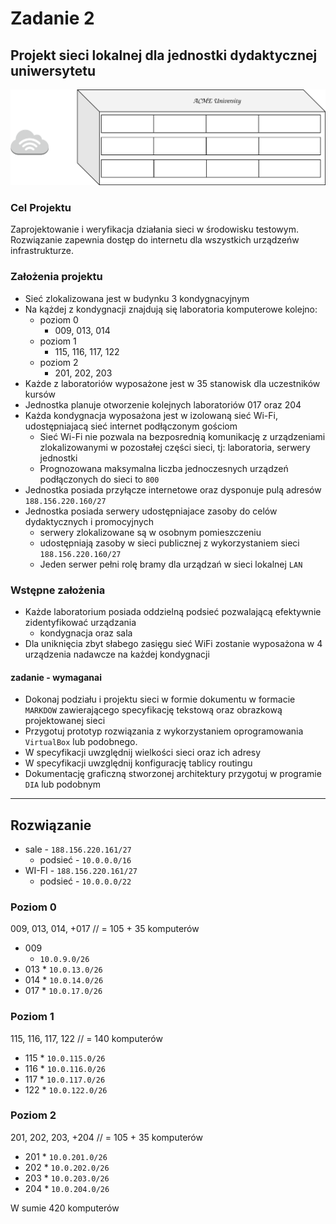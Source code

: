 # Zadanie 2

## Projekt sieci lokalnej dla jednostki dydaktycznej uniwersytetu

![budynek](budynek.svg)

### Cel Projektu
  Zaprojektowanie i weryfikacja działania sieci w środowisku testowym. 
  Rozwiązanie zapewnia dostęp do internetu dla wszystkich urządzeńw infrastrukturze.
  
### Założenia projektu

* Sieć zlokalizowana jest w budynku 3 kondygnacyjnym
* Na kążdej z kondygnacji znajdują się laboratoria komputerowe kolejno:
  * poziom 0 
    * 009, 013, 014
  * poziom 1
    * 115, 116, 117, 122
  * poziom 2
    * 201, 202, 203
* Każde z laboratoriów wyposażone jest w 35 stanowisk dla uczestników kursów
* Jednostka planuje otworzenie kolejnych laboratoriów 017 oraz 204
* Każda kondygnacja wyposażona jest w izolowaną sieć Wi-Fi, udostępniajacą sieć internet podłączonym gościom
  * Sieć Wi-Fi nie pozwala na bezposrednią komunikację z urządzeniami zlokalizowanymi w pozostałej części sieci,
    tj: laboratoria, serwery jednostki
  * Prognozowana maksymalna liczba jednoczesnych urządzeń podłączonych do sieci to ``800``
* Jednostka posiada przyłącze internetowe oraz dysponuje pulą adresów ``188.156.220.160/27``
* Jednostka posiada serwery udostępniajace zasoby do celów dydaktycznych i promocyjnych
  * serwery zlokalizowane są w osobnym pomieszczeniu
  * udostępniają zasoby w sieci publicznej z wykorzystaniem sieci ``188.156.220.160/27``
  * Jeden serwer pełni rolę bramy dla urządzań w sieci lokalnej ``LAN``

### Wstępne założenia

* Każde laboratorium posiada oddzielną podsieć pozwalającą efektywnie zidentyfikować urządzania
  * kondygnacja oraz sala
* Dla uniknięcia zbyt słabego zasięgu sieć WiFi zostanie wyposażona w 4 urządzenia nadawcze na każdej kondygnacji
 

#### zadanie - wymaganai

* Dokonaj podziału i projektu sieci w formie dokumentu w formacie ``MARKDOW`` zawierającego specyfikację tekstową oraz obrazkową
  projektowanej sieci
* Przygotuj prototyp rozwiązania z wykorzystaniem oprogramowania ``VirtualBox`` lub podobnego.
* W specyfikacji uwzględnij wielkości sieci oraz ich adresy
* W specyfikacji uwzględnij konfigurację tablicy routingu
* Dokumentację graficzną stworzonej architektury przygotuj w programie ``DIA`` lub podobnym


--------------
## Rozwiązanie

* sale - ``188.156.220.161/27``
  * podsieć - ``10.0.0.0/16``
* WI-FI - ``188.156.220.161/27``
  * podsieć - ``10.0.0.0/22``

### Poziom 0
  009, 013, 014, +017 // = 105 + 35 komputerów
  * 009
    * ``10.0.9.0/26``
  *  013
    * ``10.0.13.0/26``
  *  014
    * ``10.0.14.0/26``
  *  017
    * ``10.0.17.0/26``
### Poziom 1
  115, 116, 117, 122 // = 140 komputerów
  *  115
    * ``10.0.115.0/26``
  *  116
    * ``10.0.116.0/26``
  *  117
    * ``10.0.117.0/26``
  *  122
    * ``10.0.122.0/26``
### Poziom 2
  201, 202, 203, +204 // = 105 + 35 komputerów
  *  201
    * ``10.0.201.0/26``
  *  202
    * ``10.0.202.0/26``
  *  203
    * ``10.0.203.0/26``
  *  204
    * ``10.0.204.0/26``
  
W sumie 420 komputerów
